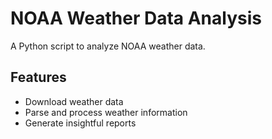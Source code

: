 # NOAA Weather Data Analysis
A Python script to analyze NOAA weather data.

## Features
- Download weather data
- Parse and process weather information
- Generate insightful reports



